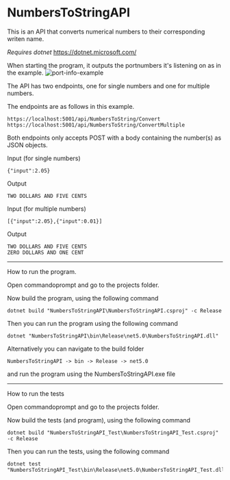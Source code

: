 # NumbersToStringAPI

This is an API that converts numerical numbers to their corresponding writen name.


*Requires dotnet*
https://dotnet.microsoft.com/

When starting the program, it outputs the portnumbers it's listening on as in the example.
![port-info-example](https://user-images.githubusercontent.com/48260537/135529470-68b5a00b-4144-4432-843b-0be8090f2e1e.png)

The API has two endpoints, one for single numbers and one for multiple numbers.

The endpoints are as follows in this example.
```
https://localhost:5001/api/NumbersToString/Convert
https://localhost:5001/api/NumbersToString/ConvertMultiple
```
Both endpoints only accepts POST with a body containing the number(s) as JSON objects.

Input (for single numbers)
```
{"input":2.05}
```

Output
```
TWO DOLLARS AND FIVE CENTS
```

Input (for multiple numbers)
```
[{"input":2.05},{"input":0.01}]
```
Output
```
TWO DOLLARS AND FIVE CENTS
ZERO DOLLARS AND ONE CENT
```

-----

How to run the program.

Open commandoprompt and go to the projects folder.

Now build the program, using the following command
```
dotnet build "NumbersToStringAPI\NumbersToStringAPI.csproj" -c Release
```
Then you can run the program using the following command
```
dotnet "NumbersToStringAPI\bin\Release\net5.0\NumbersToStringAPI.dll"
```
Alternatively you can navigate to the build folder
```
NumbersToStringAPI -> bin -> Release -> net5.0
```
and run the program using the NumbersToStringAPI.exe file

-----

How to run the tests

Open commandoprompt and go to the projects folder.

Now build the tests (and program), using the following command
```
dotnet build "NumbersToStringAPI_Test\NumbersToStringAPI_Test.csproj" -c Release
```
Then you can run the tests, using the following command
```
dotnet test "NumbersToStringAPI_Test\bin\Release\net5.0\NumbersToStringAPI_Test.dll"
```
